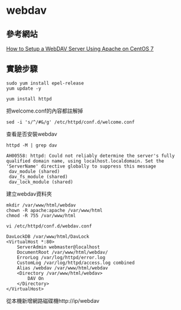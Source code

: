 # webdav

## 參考網站
[How to Setup a WebDAV Server Using Apache on CentOS 7](https://www.vultr.com/docs/how-to-setup-a-webdav-server-using-apache-on-centos-7/)

## 實驗步驟
```
sudo yum install epel-release
yum update -y
```
```
yum install httpd
```
把welcome.conf的內容都註解掉
```
sed -i 's/^/#&/g' /etc/httpd/conf.d/welcome.conf
```

查看是否安裝webdav
```
httpd -M | grep dav
```
```
AH00558: httpd: Could not reliably determine the server's fully qualified domain name, using localhost.localdomain. Set the 'ServerName' directive globally to suppress this message
 dav_module (shared)
 dav_fs_module (shared)
 dav_lock_module (shared)
```
建立webdav資料夾
```
mkdir /var/www/html/webdav
chown -R apache:apache /var/www/html
chmod -R 755 /var/www/html
```

```
vi /etc/httpd/conf.d/webdav.conf
```
```i
DavLockDB /var/www/html/DavLock
<VirtualHost *:80>
    ServerAdmin webmaster@localhost
    DocumentRoot /var/www/html/webdav/
    ErrorLog /var/log/httpd/error.log
    CustomLog /var/log/httpd/access.log combined
    Alias /webdav /var/www/html/webdav
    <Directory /var/www/html/webdav>
        DAV On
    </Directory>
</VirtualHost>
```

從本機新增網路磁碟機http://ip/webdav